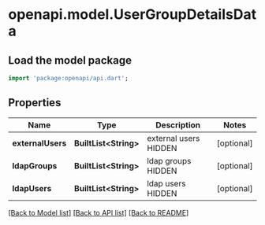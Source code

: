 # openapi.model.UserGroupDetailsData

## Load the model package
```dart
import 'package:openapi/api.dart';
```

## Properties
Name | Type | Description | Notes
------------ | ------------- | ------------- | -------------
**externalUsers** | **BuiltList&lt;String&gt;** | external users HIDDEN | [optional] 
**ldapGroups** | **BuiltList&lt;String&gt;** | ldap groups HIDDEN | [optional] 
**ldapUsers** | **BuiltList&lt;String&gt;** | ldap users HIDDEN | [optional] 

[[Back to Model list]](../README.md#documentation-for-models) [[Back to API list]](../README.md#documentation-for-api-endpoints) [[Back to README]](../README.md)


